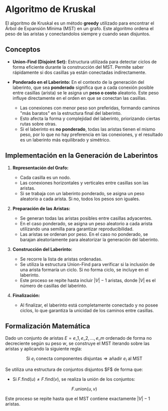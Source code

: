 # Algoritmo de Kruskal

El algoritmo de Kruskal es un método **greedy** utilizado para encontrar el Árbol de Expansión Mínima (MST) en un grafo. Este algoritmo ordena el peso de las aristas y conectandolos siempre y cuando sean disjuntos.

## Conceptos

* **Union-Find (Disjoint Set):** Estructura utilizada para detectar ciclos de forma eficiente durante la construcción del MST. Permite saber rápidamente si dos casillas ya están conectadas indirectamente.
* **Ponderado en el Laberinto:**
  En el contexto de la generación del laberinto, que sea **ponderado** significa que a cada conexión posible entre casillas (arista) se le asigna un **peso o costo** aleatorio. Este peso influye directamente en el orden en que se conectan las casillas.

  * Las conexiones con menor peso son preferidas, formando caminos "más baratos" en la estructura final del laberinto.
  * Esto afecta la forma y complejidad del laberinto, priorizando ciertas rutas sobre otras.
  * Si el laberinto es **no ponderado**, todas las aristas tienen el mismo peso, por lo que no hay preferencia en las conexiones, y el resultado es un laberinto más equilibrado y simétrico.

## Implementación en la Generación de Laberintos

1. **Representación del Grafo:**

   * Cada casilla es un nodo.
   * Las conexiones horizontales y verticales entre casillas son las aristas.
   * Si se trabaja con un laberinto ponderado, se asigna un peso aleatorio a cada arista. Si no, todos los pesos son iguales.

2. **Preparación de las Aristas:**

   * Se generan todas las aristas posibles entre casillas adyacentes.
   * En el caso ponderado, se asigna un peso aleatorio a cada arista utilizando una semilla para garantizar reproducibilidad.
   * Las aristas se ordenan por peso. En el caso no ponderado, se barajan aleatoriamente para aleatorizar la generación del laberinto.

3. **Construcción del Laberinto:**

   * Se recorre la lista de aristas ordenadas.
   * Se utiliza la estructura Union-Find para verificar si la inclusión de una arista formaría un ciclo. Si no forma ciclo, se incluye en el laberinto.
   * Este proceso se repite hasta incluir $|V| - 1$ aristas, donde $|V|$ es el número de casillas del laberinto.

4. **Finalización:**

   * Al finalizar, el laberinto está completamente conectado y no posee ciclos, lo que garantiza la unicidad de los caminos entre casillas.

## Formalización Matemática

Dado un conjunto de aristas $E = {e\_1, e\_2, ..., e\_m}$ ordenado de forma no decreciente según su peso $w$, se construye el MST iterando sobre las aristas y aplicando la siguiente regla:

$$
\text{Si } e_i \text{ conecta componentes disjuntas} \Rightarrow \text{añadir } e_i \text{ al MST}
$$

Se utiliza una estructura de conjuntos disjuntos \$F\$ de forma que:

* Si $F.\text{find}(u) \neq F.\text{find}(v)$, se realiza la unión de los conjuntos:

$$
F.\text{union}(u, v)
$$

Este proceso se repite hasta que el MST contiene exactamente $|V| - 1$ aristas.
